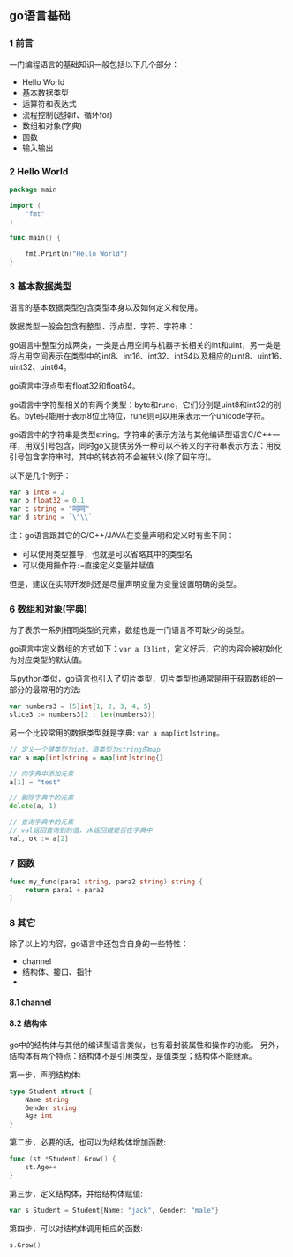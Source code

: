 ## go语言基础

### 1 前言

一门编程语言的基础知识一般包括以下几个部分：

* Hello World
* 基本数据类型
* 运算符和表达式
* 流程控制(选择if、循环for)
* 数组和对象(字典)
* 函数
* 输入输出

### 2 Hello World

``` go
package main

import (
    "fmt"
)

func main() {

	fmt.Println("Hello World")
}
```

### 3 基本数据类型

语言的基本数据类型包含类型本身以及如何定义和使用。

数据类型一般会包含有整型、浮点型、字符、字符串：

go语言中整型分成两类，一类是占用空间与机器字长相关的int和uint，另一类是将占用空间表示在类型中的int8、int16、int32、int64以及相应的uint8、uint16、uint32、uint64。

go语言中浮点型有float32和float64。

go语言中字符型相关的有两个类型：byte和rune，它们分别是uint8和int32的别名。byte只能用于表示8位比特位，rune则可以用来表示一个unicode字符。

go语言中的字符串是类型string。字符串的表示方法与其他编译型语言C/C++一样，用双引号包含，同时go又提供另外一种可以不转义的字符串表示方法：用反引号包含字符串时，其中的转衣符不会被转义(除了回车符)。

以下是几个例子：

``` go
var a int8 = 2
var b float32 = 0.1
var c string = "呵呵"
var d string = `\"\\`
```

注：go语言跟其它的C/C++/JAVA在变量声明和定义时有些不同：

* 可以使用类型推导，也就是可以省略其中的类型名
* 可以使用操作符`:=`直接定义变量并赋值

但是，建议在实际开发时还是尽量声明变量为变量设置明确的类型。

### 6 数组和对象(字典)

为了表示一系列相同类型的元素，数组也是一门语言不可缺少的类型。

go语言中定义数组的方式如下：`var a [3]int`，定义好后，它的内容会被初始化为对应类型的默认值。

与python类似，go语言也引入了切片类型，切片类型也通常是用于获取数组的一部分的最常用的方法:

``` go
var numbers3 = [5]int{1, 2, 3, 4, 5}
slice3 := numbers3[2 : len(numbers3)]
```

另一个比较常用的数据类型就是字典: `var a map[int]string`。

``` go
// 定义一个键类型为int，值类型为string的map
var a map[int]string = map[int]string{}

// 向字典中添加元素
a[1] = "test"

// 删除字典中的元素
delete(a, 1)

// 查询字典中的元素
// val返回查询到的值，ok返回键是否在字典中
val, ok := a[2]
```

### 7 函数

``` go
func my_func(para1 string, para2 string) string {
    return para1 + para2
}
```

### 8 其它

除了以上的内容，go语言中还包含自身的一些特性：

* channel
* 结构体、接口、指针
* 

#### 8.1 channel

#### 8.2 结构体

go中的结构体与其他的编译型语言类似，也有着封装属性和操作的功能。
另外，结构体有两个特点：结构体不是引用类型，是值类型；结构体不能继承。

第一步，声明结构体:

``` go
type Student struct {
    Name string
    Gender string
    Age int
}
```

第二步，必要的话，也可以为结构体增加函数:

``` go
func (st *Student) Grow() {
    st.Age++
}
```

第三步，定义结构体，并给结构体赋值:

``` go
var s Student = Student{Name: "jack", Gender: "male"}
```

第四步，可以对结构体调用相应的函数:

``` go
s.Grow()
```
